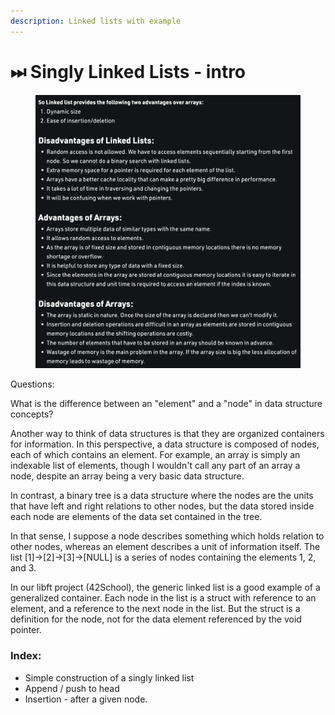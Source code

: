 ```yaml
---
description: Linked lists with example
---
```


# ⏭ Singly Linked Lists - intro

<figure><img src="../.gitbook/assets/Screen Shot 2022-09-19 at 5.01.10 PM.png" alt=""><figcaption></figcaption></figure>

Questions:

What is the difference between an "element" and a "node" in data structure concepts?

Another way to think of data structures is that they are organized containers for information. In this perspective, a data structure is composed of nodes, each of which contains an element. For example, an array is simply an indexable list of elements, though I wouldn't call any part of an array a node, despite an array being a very basic data structure.

In contrast, a binary tree is a data structure where the nodes are the units that have left and right relations to other nodes, but the data stored inside each node are elements of the data set contained in the tree.

In that sense, I suppose a node describes something which holds relation to other nodes, whereas an element describes a unit of information itself. The list \[1]->\[2]->\[3]->\[NULL] is a series of nodes containing the elements 1, 2, and 3.

In our libft project (42School), the generic linked list is a good example of a generalized container. Each node in the list is a struct with reference to an element, and a reference to the next node in the list. But the struct is a definition for the node, not for the data element referenced by the void pointer.

### Index:

* Simple construction of a singly linked list
* Append / push to head
* Insertion - after a given node.
